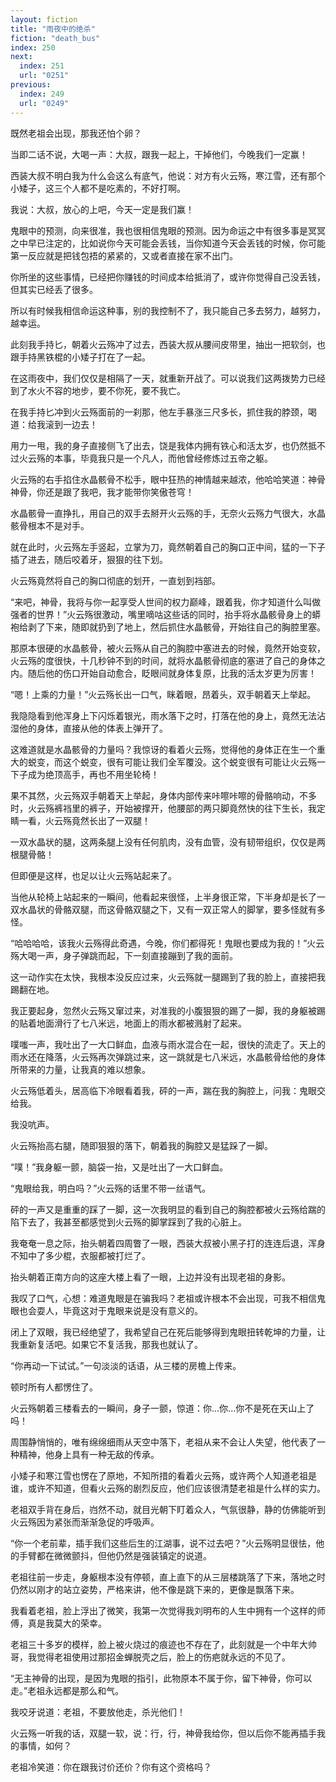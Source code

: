 ```yaml
---
layout: fiction
title: "雨夜中的绝杀"
fiction: "death_bus"
index: 250
next:
  index: 251
  url: "0251"
previous:
  index: 249
  url: "0249"
---
```

既然老祖会出现，那我还怕个卵？

当即二话不说，大喝一声：大叔，跟我一起上，干掉他们，今晚我们一定赢！

西装大叔不明白我为什么会这么有底气，他说：对方有火云殇，寒江雪，还有那个小矮子，这三个人都不是吃素的，不好打啊。

我说：大叔，放心的上吧，今天一定是我们赢！

鬼眼中的预测，向来很准，我也很相信鬼眼的预测。因为命运之中有很多事是冥冥之中早已注定的，比如说你今天可能会丢钱，当你知道今天会丢钱的时候，你可能第一反应就是把钱包捂的紧紧的，又或者直接在家不出门。

你所坐的这些事情，已经把你赚钱的时间成本给抵消了，或许你觉得自己没丢钱，但其实已经丢了很多。

所以有时候我相信命运这种事，别的我控制不了，我只能自己多去努力，越努力，越幸运。

此刻我手持匕，朝着火云殇冲了过去，西装大叔从腰间皮带里，抽出一把软剑，也跟手持黑铁棍的小矮子打在了一起。

在这雨夜中，我们仅仅是相隔了一天，就重新开战了。可以说我们这两拨势力已经到了水火不容的地步，要不你死，要不我亡。

在我手持匕冲到火云殇面前的一刹那，他左手暴涨三尺多长，抓住我的脖颈，喝道：给我滚到一边去！

用力一甩，我的身子直接侧飞了出去，饶是我体内拥有铁心和活太岁，也仍然抵不过火云殇的本事，毕竟我只是一个凡人，而他曾经修炼过五帝之躯。

火云殇的右手掐住水晶骸骨不松手，眼中狂热的神情越来越浓，他哈哈笑道：神骨神骨，你还是跟了我吧，我才能带你笑傲苍穹！

水晶骸骨一直挣扎，用自己的双手去掰开火云殇的手，无奈火云殇力气很大，水晶骸骨根本不是对手。

就在此时，火云殇左手竖起，立掌为刀，竟然朝着自己的胸口正中间，猛的一下子插了进去，随后咬着牙，狠狠的往下划。

火云殇竟然将自己的胸口彻底的划开，一直划到裆部。

“来吧，神骨，我将与你一起享受人世间的权力巅峰，跟着我，你才知道什么叫做强者的世界！”火云殇很激动，嘴里嘀咕这些话的同时，抬手将水晶骸骨身上的蟒袍给剥了下来，随即就扔到了地上，然后抓住水晶骸骨，开始往自己的胸腔里塞。

那原本很硬的水晶骸骨，被火云殇从自己的胸腔中塞进去的时候，竟然开始变软，火云殇的度很快，十几秒钟不到的时间，就将水晶骸骨彻底的塞进了自己的身体之内。随后他的伤口开始自动愈合，眨眼间就身体复原，比我的活太岁更为厉害！

“嗯！上乘的力量！”火云殇长出一口气，眯着眼，昂着头，双手朝着天上举起。

我隐隐看到他浑身上下闪烁着银光，雨水落下之时，打落在他的身上，竟然无法沾湿他的身体，直接从他的体表上弹开了。

这难道就是水晶骸骨的力量吗？我惊讶的看着火云殇，觉得他的身体正在生一个重大的蜕变，而这个蜕变，很有可能让我们全军覆没。这个蜕变很有可能让火云殇一下子成为绝顶高手，再也不用坐轮椅！

果不其然，火云殇双手朝着天上举起，身体内部传来咔嚓咔嚓的骨骼响动，不多时，火云殇裤裆里的裤子，开始被撑开，他腰部的两只脚竟然快的往下生长，我定睛一看，火云殇竟然长出了一双腿！

一双水晶状的腿，这两条腿上没有任何肌肉，没有血管，没有韧带组织，仅仅是两根腿骨骼！

但即便是这样，也足以让火云殇站起来了。

当他从轮椅上站起来的一瞬间，他看起来很怪，上半身很正常，下半身却是长了一双水晶状的骨骼双腿，而这骨骼双腿之下，又有一双正常人的脚掌，要多怪就有多怪。

“哈哈哈哈，该我火云殇得此奇遇，今晚，你们都得死！鬼眼也要成为我的！”火云殇大喝一声，身子弹跳而起，下一刻直接蹦到了我的面前。

这一动作实在太快，我根本没反应过来，火云殇就一腿踢到了我的脸上，直接把我踢翻在地。

我正要起身，忽然火云殇又窜过来，对准我的小腹狠狠的踢了一脚，我的身躯被踢的贴着地面滑行了七八米远，地面上的雨水都被溅射了起来。

噗嗤一声，我吐出了一大口鲜血，血液与雨水混合在一起，很快的流走了。天上的雨水还在降落，火云殇再次弹跳过来，这一跳就是七八米远，水晶骸骨给他的身体所带来的力量，让我真的难以想象。

火云殇低着头，居高临下冷眼看着我，砰的一声，踹在我的胸腔上，问我：鬼眼交给我。

我没吭声。

火云殇抬高右腿，随即狠狠的落下，朝着我的胸腔又是猛跺了一脚。

“噗！”我身躯一颤，脑袋一抬，又是吐出了一大口鲜血。

“鬼眼给我，明白吗？”火云殇的话里不带一丝语气。

砰的一声又是重重的踩了一脚，这一次我明显的看到自己的胸腔都被火云殇给踹的陷下去了，我甚至都感觉到火云殇的脚掌踩到了我的心脏上。

我奄奄一息之际，抬头朝着四周瞥了一眼，西装大叔被小黑子打的连连后退，浑身不知中了多少棍，衣服都被打烂了。

抬头朝着正南方向的这座大楼上看了一眼，上边并没有出现老祖的身影。

我叹了口气，心想：难道鬼眼是在骗我吗？老祖或许根本不会出现，可我不相信鬼眼也会耍人，毕竟这对于鬼眼来说是没有意义的。

闭上了双眼，我已经绝望了，我希望自己在死后能够得到鬼眼扭转乾坤的力量，让我重新复活吧。如果它不复活我，那我也就认了。

“你再动一下试试。”一句淡淡的话语，从三楼的房檐上传来。

顿时所有人都愣住了。

火云殇朝着三楼看去的一瞬间，身子一颤，惊道：你...你...你不是死在天山上了吗！

周围静悄悄的，唯有绵绵细雨从天空中落下，老祖从来不会让人失望，他代表了一种精神，他身上具有一种无敌的传承。

小矮子和寒江雪也愣在了原地，不知所措的看着火云殇，或许两个人知道老祖是谁，或许不知道，但看火云殇的剧烈反应，他们应该很清楚老祖是什么样的实力。

老祖双手背在身后，岿然不动，就目光朝下盯着众人，气氛很静，静的仿佛能听到火云殇因为紧张而渐渐急促的呼吸声。

“你一个老前辈，插手我们这些后生的江湖事，说不过去吧？”火云殇明显很怯，他的手臂都在微微颤抖，但他仍然是强装镇定的说道。

老祖往前一步走，身躯根本没有停顿，直上直下的从三层楼跳落了下来，落地之时仍然以刚才的站立姿势，严格来讲，他不像是跳下来的，更像是飘落下来。

我看着老祖，脸上浮出了微笑，我第一次觉得我刘明布的人生中拥有一个这样的师傅，真是我莫大的荣幸。

老祖三十多岁的模样，脸上被火烧过的痕迹也不存在了，此刻就是一个中年大帅哥，我觉得老祖使用过那招金蝉脱壳之后，脸上的伤疤就永远的不见了。

“无主神骨的出现，是因为鬼眼的指引，此物原本不属于你，留下神骨，你可以走。”老祖永远都是那么和气。

我咬牙说道：老祖，不要放他走，杀光他们！

火云殇一听我的话，双腿一软，说：行，行，神骨我给你，但以后你不能再插手我的事情，如何？

老祖冷笑道：你在跟我讨价还价？你有这个资格吗？